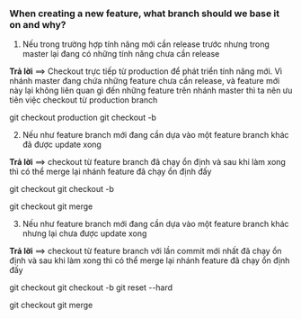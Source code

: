 ### When creating a new feature, what branch should we base it on and why?

1. Nếu trong trường hợp tính năng mới cần release trước nhưng trong master lại đang có những tính năng chưa cần release

**Trả lời**
==> Checkout trực tiếp từ production để phát triển tính năng mới. Vì nhánh master đang chứa những feature chưa cần release, và feature mới này lại không liên quan gì đến những feature trên nhánh master thì ta nên ưu tiên việc checkout từ production branch

git checkout production
git checkout -b <new-feature>

2. Nếu như feature branch mới đang cần dựa vào một feature branch khác đã được update xong

**Trả lời**
==> checkout từ feature branch đã chạy ổn định và sau khi làm xong thì có thể merge lại nhánh feature đã chạy ổn định đấy

git checkout <feature-branch>
git checkout -b <new-feature-branch>

git checkout <feature-branch>
git merge <new-feature-branch>

3. Nếu như feature branch mới đang cần dựa vào một feature branch khác nhưng lại chưa được update xong

**Trả lời**
==> checkout từ feature branch với lần commit mới nhất đã chạy ổn định và sau khi làm xong thì có thể merge lại nhánh feature đã chạy ổn định đấy

git checkout <feature-branch>
git checkout -b <new-feature-branch>
git reset --hard <commitId-stable>

git checkout <feature-branch>
git merge <new-feature-branch>
